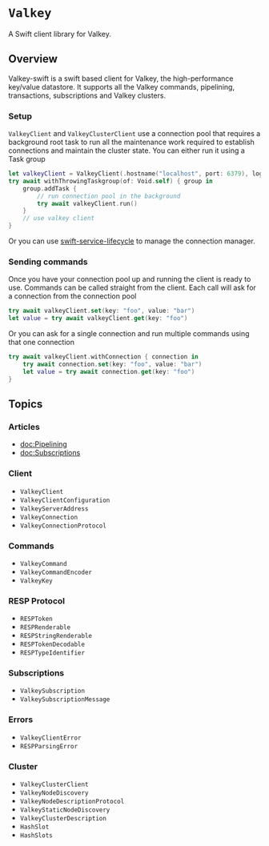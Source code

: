 # ``Valkey``

A Swift client library for Valkey.

## Overview

Valkey-swift is a swift based client for Valkey, the high-performance key/value datastore. It supports all the Valkey commands, pipelining, transactions, subscriptions and Valkey clusters.

### Setup

``ValkeyClient`` and ``ValkeyClusterClient`` use a connection pool that requires a background root task to run all the maintenance work required to establish connections and maintain the cluster state. You can either run it using a Task group

```swift
let valkeyClient = ValkeyClient(.hostname("localhost", port: 6379), logger: logger)
try await withThrowingTaskgroup(of: Void.self) { group in
    group.addTask {
        // run connection pool in the background
        try await valkeyClient.run()
    }
    // use valkey client
}
```

Or you can use [swift-service-lifecycle](https://github.com/swift-server/swift-service-lifecycle) to manage the connection manager.

### Sending commands

Once you have your connection pool up and running the client is ready to use. Commands can be called straight from the client. Each call will ask for a connection from the connection pool

```swift
try await valkeyClient.set(key: "foo", value: "bar")
let value = try await valkeyClient.get(key: "foo")
```

Or you can ask for a single connection and run multiple commands using that one connection
```swift
try await valkeyClient.withConnection { connection in
    try await connection.set(key: "foo", value: "bar")
    let value = try await connection.get(key: "foo")
}
```

## Topics

### Articles

- <doc:Pipelining>
- <doc:Subscriptions>

### Client

- ``ValkeyClient``
- ``ValkeyClientConfiguration``
- ``ValkeyServerAddress``
- ``ValkeyConnection``
- ``ValkeyConnectionProtocol``

### Commands

- ``ValkeyCommand``
- ``ValkeyCommandEncoder``
- ``ValkeyKey``

### RESP Protocol

- ``RESPToken``
- ``RESPRenderable``
- ``RESPStringRenderable``
- ``RESPTokenDecodable``
- ``RESPTypeIdentifier``

### Subscriptions

- ``ValkeySubscription``
- ``ValkeySubscriptionMessage``

### Errors

- ``ValkeyClientError``
- ``RESPParsingError``

### Cluster

- ``ValkeyClusterClient``
- ``ValkeyNodeDiscovery``
- ``ValkeyNodeDescriptionProtocol``
- ``ValkeyStaticNodeDiscovery``
- ``ValkeyClusterDescription``
- ``HashSlot``
- ``HashSlots``

